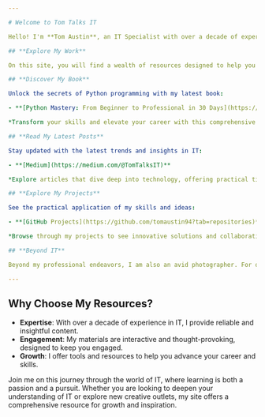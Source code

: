 ```yaml
---

# Welcome to Tom Talks IT

Hello! I'm **Tom Austin**, an IT Specialist with over a decade of experience in the technology industry, based in the UK. My expertise spans PowerShell scripting, systems administration, Office 365 management, server administration, and Azure administration. This extensive skill set has established me as a trusted authority in IT, and I am passionate about sharing my knowledge with others.

## **Explore My Work**

On this site, you will find a wealth of resources designed to help you navigate the ever-evolving world of technology. Whether you're a beginner or an experienced professional, my goal is to make complex IT concepts accessible and actionable.

## **Discover My Book**

Unlock the secrets of Python programming with my latest book:

- **[Python Mastery: From Beginner to Professional in 30 Days](https://www.amazon.com/dp/B0DCL1F5J2)**

*Transform your skills and elevate your career with this comprehensive guide.*

## **Read My Latest Posts**

Stay updated with the latest trends and insights in IT:

- **[Medium](https://medium.com/@TomTalksIT)**

*Explore articles that dive deep into technology, offering practical tips and thought-provoking discussions.*

## **Explore My Projects**

See the practical application of my skills and ideas:

- **[GitHub Projects](https://github.com/tomaustin94?tab=repositories)**

*Browse through my projects to see innovative solutions and collaborative efforts in action.*

## **Beyond IT**

Beyond my professional endeavors, I am also an avid photographer. For over five years, I have pursued freelance photography, capturing moments with a keen eye for detail and creativity. This blend of technical proficiency and artistic talent underscores my versatile capabilities.

---
```


## **Why Choose My Resources?**

- **Expertise**: With over a decade of experience in IT, I provide reliable and insightful content.
- **Engagement**: My materials are interactive and thought-provoking, designed to keep you engaged.
- **Growth**: I offer tools and resources to help you advance your career and skills.

Join me on this journey through the world of IT, where learning is both a passion and a pursuit. Whether you are looking to deepen your understanding of IT or explore new creative outlets, my site offers a comprehensive resource for growth and inspiration.
